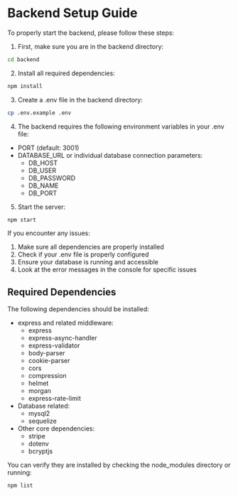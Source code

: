 # Backend Setup Guide

To properly start the backend, please follow these steps:

1. First, make sure you are in the backend directory:
```bash
cd backend
```

2. Install all required dependencies:
```bash
npm install
```

3. Create a .env file in the backend directory:
```bash
cp .env.example .env
```

4. The backend requires the following environment variables in your .env file:
- PORT (default: 3001)
- DATABASE_URL or individual database connection parameters:
  - DB_HOST
  - DB_USER
  - DB_PASSWORD
  - DB_NAME
  - DB_PORT

5. Start the server:
```bash
npm start
```

If you encounter any issues:
1. Make sure all dependencies are properly installed
2. Check if your .env file is properly configured
3. Ensure your database is running and accessible
4. Look at the error messages in the console for specific issues

## Required Dependencies
The following dependencies should be installed:
- express and related middleware:
  - express
  - express-async-handler
  - express-validator
  - body-parser
  - cookie-parser
  - cors
  - compression
  - helmet
  - morgan
  - express-rate-limit
- Database related:
  - mysql2
  - sequelize
- Other core dependencies:
  - stripe
  - dotenv
  - bcryptjs

You can verify they are installed by checking the node_modules directory or running:
```bash
npm list
```